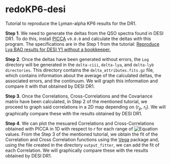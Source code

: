 # redoKP6-desi
Tutorial to reproduce the Lyman-alpha KP6 results for the DR1.

**Step 1**. We need to generate the deltas from the QSO spectra found in DESI DR1. To do this, install [PICCA](https://github.com/igmhub/picca) `v9.0.0` and calculate the deltas with this program. The specifications are in the Step 1 from the tutorial: [Reproduce Lya BAO results for DESI Y1 without a bookkeeper.](https://desi.lbl.gov/trac/wiki/LymanAlphaWG/ReproduceDESIY1#no1)

**Step 2**. Once the deltas have been generated without errors, the `Log` directory will be generated in the `delta-ciii`, `delta-lya`, and `delta-lyb directories`. This directory contains the `delta_attributes.fits.gz` file, which contains information about the average of the calculated deltas, the associated errors, and the continuum. We will graph this information and compare it with that obtained by DESI DR1.

**Step 3**. Once the Correlations, Cross-Correlations and the Covariance matrix have been calculated, in Step 2 of the mentioned tutorial, we proceed to graph said correlations in a 2D map depending on ($r_p$, $r_t$). We will graphically compare these with the results obtained by DESI DR1.

**Step 4**. We can plot the mesuared Correlations and Cross-Correlations obtained with PICCA in 1D with respect to $r$ for each range of ​​​​![Equation](https://latex.codecogs.com/svg.latex?\mu) values. From the Step 3 of the mentioned tutorial, we obtain the fit of the Correlation and Cross Correlation functions using the [Vega](https://github.com/andreicuceu/vega) package and, using the file created in the directory `output_fitter`, we can add the fit of each Correlation. We will graphically compare these with the results obtained by DESI DR1.
